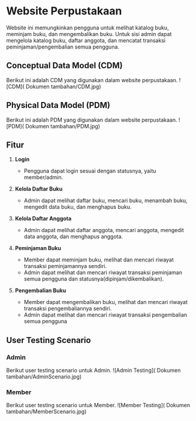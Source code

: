 # Website Perpustakaan
Website ini memungkinkan pengguna untuk melihat katalog buku, meminjam buku, dan mengembalikan buku. Untuk sisi admin dapat mengelola katalog buku, daftar anggota, dan mencatat transaksi peminjaman/pengembalian semua pengguna.

## Conceptual Data Model (CDM)
Berikut ini adalah CDM yang digunakan dalam website perpustakaan.
![CDM]( Dokumen tambahan/CDM.jpg)

## Physical Data Model (PDM)
Berikut ini adalah PDM yang digunakan dalam website perpustakaan.
![PDM]( Dokumen tambahan/PDM.jpg)

## Fitur
1. **Login**
   - Pengguna dapat login sesuai dengan statusnya, yaitu member/admin.
   
2. **Kelola Daftar Buku**
   - Admin dapat melihat daftar buku, mencari buku, menambah buku, mengedit data buku, dan menghapus buku.

3. **Kelola Daftar Anggota**
   - Admin dapat melihat daftar anggota, mencari anggota, mengedit data anggota, dan menghapus anggota.
   
4. **Peminjaman Buku**
   - Member dapat meminjam buku, melihat dan mencari riwayat transaksi peminjamannya sendiri.
   - Admin dapat melihat dan mencari riwayat transaksi peminjaman semua pengguna dan statusnya(dipinjam/dikembalikan).

6. **Pengembalian Buku**
   - Member dapat mengembalikan buku, melihat dan mencari riwayat transaksi pengembaliannya sendiri.
   - Admin dapat melihat dan mencari riwayat transaksi pengembalian semua pengguna

## User Testing Scenario
### Admin
Berikut user testing scenario untuk Admin.
![Admin Testing]( Dokumen tambahan/AdminScenario.jpg)

### Member
Berikut user testing scenario untuk Member.
![Member Testing]( Dokumen tambahan/MemberScenario.jpg)
